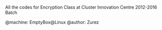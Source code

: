 All the codes for Encryption Class at Cluster Innovation Centre 2012-2016 Batch

@machine: EmptyBox@Linux
@author: Zurez